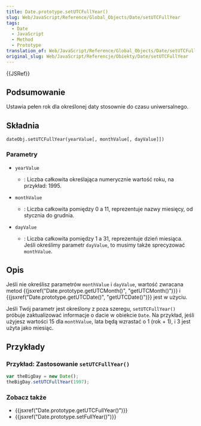 ```yaml
---
title: Date.prototype.setUTCFullYear()
slug: Web/JavaScript/Reference/Global_Objects/Date/setUTCFullYear
tags:
  - Date
  - JavaScript
  - Method
  - Prototype
translation_of: Web/JavaScript/Reference/Global_Objects/Date/setUTCFullYear
original_slug: Web/JavaScript/Referencje/Obiekty/Date/setUTCFullYear
---
```

{{JSRef}}

## Podsumowanie

Ustawia pełen rok dla określonej daty stosownie do czasu uniwersalnego.

## Składnia

    dateObj.setUTCFullYear(yearValue[, monthValue[, dayValue]])

### Parametry

- `yearValue`
  - : Liczba całkowita określająca numerycznie wartość roku, na przykład: 1995.

- `monthValue`
  - : Liczba całkowita pomiędzy 0 a 11, reprezentuje nazwy miesięcy, od stycznia do grudnia.

- `dayValue`
  - : Liczba całkowita pomiędzy 1 a 31, reprezentuje dzień miesiąca. Jeśli określimy parametr `dayValue`, to musimy także sprecyzować `monthValue`.

## Opis

Jeśli nie określisz parametrów `monthValue` i `dayValue`, wartość zwracana metod {{jsxref("Date.prototype.getUTCMonth()", "getUTCMonth()")}} i {{jsxref("Date.prototype.getUTCDate()", "getUTCDate()")}} jest w użyciu.

Jeśli Twój parametr jest określony z poza szeregu, `setUTCFullYear()` próbuje zaktualizować informacje o dacie w obiekcie `Date`. Na przykład, jeśli użyjesz wartości 15 dla `monthValue`, lata będą wzrastać o 1 (rok + 1), i 3 jest użyta jako miesiąc.

## Przykłady

### Przykład: Zastosowanie `setUTCFullYear()`

```js
var theBigDay = new Date();
theBigDay.setUTCFullYear(1997);
```

### Zobacz także

- {{jsxref("Date.prototype.getUTCFullYear()")}}
- {{jsxref("Date.prototype.setFullYear()")}}
